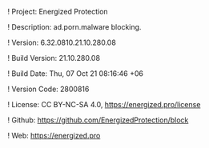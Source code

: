 ! Project: Energized Protection

! Description: ad.porn.malware blocking.

! Version: 6.32.0810.21.10.280.08

! Build Version: 21.10.280.08

! Build Date: Thu, 07 Oct 21 08:16:46 +06

! Version Code: 2800816

! License: CC BY-NC-SA 4.0, https://energized.pro/license

! Github: https://github.com/EnergizedProtection/block

! Web: https://energized.pro
